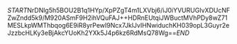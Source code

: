 $START$NrDNlg5h5BOU2B1q1HYp/XpPZgT4m1LXVbj6/iJ0iYVURUGIvXDUcNFZwZndd5k9/M920ASmF9H2ihVQuFAJ++HDRnEUtqiJWBuctMVhPDy8wZ71MESLkpWMThbqog6E9iR8yrPewI9Ncx7JklJvIHNwiduchKH039opL3Guyr2eJzzbcHLKy3eBjAkcYUoKh2YXk5J4p6kz6RdMsQ78Wg==$END$